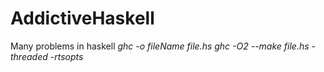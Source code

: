 # AddictiveHaskell
Many problems in haskell
*ghc -o fileName file.hs*
*ghc -O2 --make file.hs -threaded -rtsopts*
